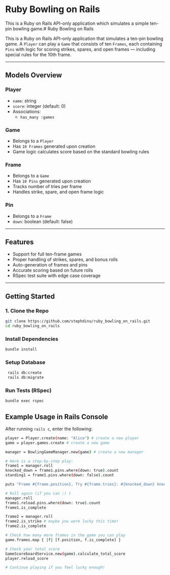 
# Ruby Bowling on Rails

This is a Ruby on Rails API-only application which simulates a simple ten-pin bowling game.# Ruby Bowling on Rails

This is a Ruby on Rails API-only application that simulates a ten-pin bowling game. A `Player` can play a `Game` that consists of ten `Frames`, each containing `Pins` with logic for scoring strikes, spares, and open frames — including special rules for the 10th frame.

---

## Models Overview

### Player
- `name`: string
- `score`: integer (default: 0)
- Associations:
  - `has_many :games`

### Game
- Belongs to a `Player`
- Has `10 Frames` generated upon creation
- Game logic calculates score based on the standard bowling rules

### Frame
- Belongs to a `Game`
- Has `10 Pins` generated upon creation
- Tracks number of tries per frame
- Handles strike, spare, and open frame logic

### Pin
- Belongs to a `Frame`
- `down`: boolean (default: false)

---

## Features

- Support for full ten-frame games
- Proper handling of strikes, spares, and bonus rolls
- Auto-generation of frames and pins
- Accurate scoring based on future rolls
- RSpec test suite with edge case coverage

---

## Getting Started

### 1. Clone the Repo

```bash
git clone https://github.com/stephdinu/ruby_bowling_on_rails.git
cd ruby_bowling_on_rails
```
### Install Dependencies
 ```bash
 bundle install
```
### Setup Database
```bash
 rails db:create
 rails db:migrate
```
### Run Tests (RSpec)
```bash
bundle exec rspec
```
## Example Usage in Rails Console
After running `rails c`, enter the following:
```bash
player = Player.create(name: "Alice") # create a new player
game = player.games.create # create a new game

manager = BowlingGameManager.new(game) # create a new manager

# Here is a step-by-step play:
frame1 = manager.roll
knocked_down = frame1.pins.where(down: true).count
standing1 = frame1.pins.where(down: false).count

puts "Frame #{frame.position}, Try #{frame.tries}: #{knocked_down} knocked down, #{standing} standing"

# Roll again (if you can ;) )
manager.roll
frame1.reload.pins.where(down: true).count
frame1.is_complete

frame2 = manager.roll
frame2.is_strike # maybe you were lucky this time!
frame2.is_complete

# Check how many more frames in the game you can play
game.frames.map { |f| [f.position, f.is_complete] }

# Check your total score
GameScoreboardService.new(game).calculate_total_score
player.reload_score

# Continue playing if you feel lucky enough!
```


